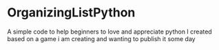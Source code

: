 # OrganizingListPython
 
A simple code to help beginners to love and appreciate python
I created based on a game i am creating and wanting to publish it some day
